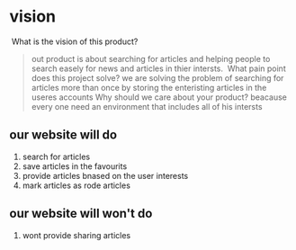 # vision 
​
What is the vision of this product?
>out product is about searching for articles and helping people to search easely for news and articles in thier intersts.
​
What pain point does this project solve?
>we are solving the problem of searching for articles more than once by storing the enteristing articles in the useres accounts​
Why should we care about your product?
>beacause every one need an environment that includes all of his intersts
​
​
​
## our website will do 
1. search for articles
2. save articles in the favourits
3. provide articles bnased on the user interests
4. mark articles as rode articles
​
## our website will  won't do 
1. wont provide sharing articles